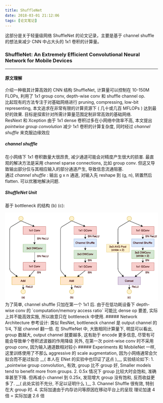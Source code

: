 ```yaml
---
title: ShuffleNet
date: 2018-03-01 21:12:06
tags: [论文笔记]
---
```

这部分是关于轻量级网络 ShuffleNet 的论文记录，主要是基于 channel shuffle 的想法来减少 CNN 中占大头的 1x1 卷积的计算量。
<!--more-->
### ShuffleNet: An Extremely Efficient Convolutional Neural Network for Mobile Devices
---------------------------------
#### 原文理解
介绍一种极其计算高效的 CNN 结构 ShuffleNet, 计算量可以控制在 10-150M FLOPs, 利用了 1x1 group conv, depth-wise conv 和 shuffle channel op.  
比起现有的方法专注于对基础网络进行 pruning, compressing, low-bit representing, 本文追求在非常有限的计算资源下 ( 几十或几百 MFLOPs ) 达到最好的效果. 目标是探索针对所需计算量范围定制非常高效的基础网络.  
ResNext 和 Xception 由于 1x1 dense 卷积过多在小网络中效率不高, 本文提出 _pointwise group convolution_ 减少 1x1 卷积的计算复杂度, 同时经过 _channel shuffle_ 来克服边缘效应
##### channel shuffle
在小网络下 1x1 卷积数量大很昂贵, 减少通道可能会对精度产生很大的损害. 最直观的解决方法是采用 channel sparse connections, 比如 group conv. 但这又导致输出部分仅与其相应输入的部分通道产生, 导致信息流通阻塞.  
通过 _channel shuffle_ : 输出 g x n 通道, 对输入先 reshape 到 (g, n), 转置然后 flatten. 可以优雅地解决问题.
##### ShuffleNet Unit
基于 bottleneck 的结构 (b) (c): 
<div align=center>
<img src="ShuffleNet/Unit.png">  
</div>
为了简单, channel shuffle 只加在第一个 1x1 后. 由于在低功耗设备下 depth-wise conv 的 `computation/memory  access  ratio` 可能比 dense op 要差, 实际上并不能高效实施, 所以故意只在 bottleneck 中使用.
##### Network Architecture
参考设计: 类似 ResNet, bottleneck channel 是 output channel 的 1/4, 下层 channel 翻一倍.
在 ShuffleNet 中, 大致相同计算量下, 明显可以看出, group 数越大, output channel 就要越多, 这有助于 encode 更多信息, 尽管有可能会导致单个卷积滤波器的作用降级  
另外, 在第一次 point-wise conv 时不采用 group conv, 因为输入通道数相对较小
##### Experiments
和 MobileNet 一样, 这里训练使用了不那么 aggressive 的 scale augmentation, 因为小网络通常会欠拟合而不是过拟合 __( 本人在 ENet 的实验中也印证了这点 )__, 实验结论如下:
1. _pointwise group convolution_ 有效, group 比不 group 好, Smaller models tend to benefit more from groups.
2. 0.5x 情况下 group 比较大时会饱和, 准确率甚至下降. 但再减小 channel 到 0.25x, 发现增大 group 没有饱和, 反而收益更多了. __( 此处实验不充分, 不足以证明什么 )__
3. Channel Shuffle 很有效, 特别在大 group 时.
4. 实际加速由于内存访问等原因在移动平台上的呈现 理论加速 4 倍 = 实际加速 2.6 倍






